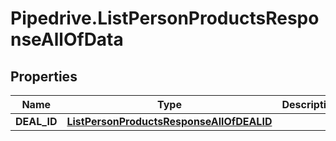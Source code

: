 # Pipedrive.ListPersonProductsResponseAllOfData

## Properties

Name | Type | Description | Notes
------------ | ------------- | ------------- | -------------
**DEAL_ID** | [**ListPersonProductsResponseAllOfDEALID**](ListPersonProductsResponseAllOfDEALID.md) |  | [optional] 


